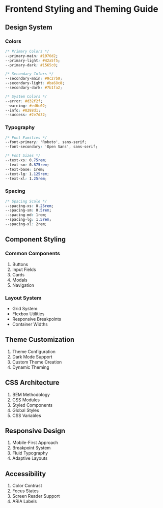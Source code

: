 # Frontend Styling and Theming Guide

## Design System

### Colors
```css
/* Primary Colors */
--primary-main: #1976d2;
--primary-light: #42a5f5;
--primary-dark: #1565c0;

/* Secondary Colors */
--secondary-main: #9c27b0;
--secondary-light: #ba68c8;
--secondary-dark: #7b1fa2;

/* System Colors */
--error: #d32f2f;
--warning: #ed6c02;
--info: #0288d1;
--success: #2e7d32;
```

### Typography
```css
/* Font Families */
--font-primary: 'Roboto', sans-serif;
--font-secondary: 'Open Sans', sans-serif;

/* Font Sizes */
--text-xs: 0.75rem;
--text-sm: 0.875rem;
--text-base: 1rem;
--text-lg: 1.125rem;
--text-xl: 1.25rem;
```

### Spacing
```css
/* Spacing Scale */
--spacing-xs: 0.25rem;
--spacing-sm: 0.5rem;
--spacing-md: 1rem;
--spacing-lg: 1.5rem;
--spacing-xl: 2rem;
```

## Component Styling

### Common Components
1. Buttons
2. Input Fields
3. Cards
4. Modals
5. Navigation

### Layout System
- Grid System
- Flexbox Utilities
- Responsive Breakpoints
- Container Widths

## Theme Customization
1. Theme Configuration
2. Dark Mode Support
3. Custom Theme Creation
4. Dynamic Theming

## CSS Architecture
1. BEM Methodology
2. CSS Modules
3. Styled Components
4. Global Styles
5. CSS Variables

## Responsive Design
1. Mobile-First Approach
2. Breakpoint System
3. Fluid Typography
4. Adaptive Layouts

## Accessibility
1. Color Contrast
2. Focus States
3. Screen Reader Support
4. ARIA Labels
